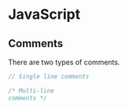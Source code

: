 # JavaScript

## Comments

There are two types of comments.

```javascript
// Single line comments

/* Multi-line 
comments */
```
